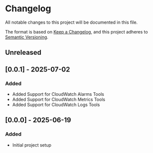 # Changelog

All notable changes to this project will be documented in this file.

The format is based on [Keep a Changelog](https://keepachangelog.com/en/1.0.0/),
and this project adheres to [Semantic Versioning](https://semver.org/spec/v2.0.0.html).

## Unreleased

## [0.0.1] - 2025-07-02

### Added

- Added Support for CloudWatch Alarms Tools
- Added Support for CloudWatch Metrics Tools
- Added Support for CloudWatch Logs Tools

## [0.0.0] - 2025-06-19

### Added

- Initial project setup
